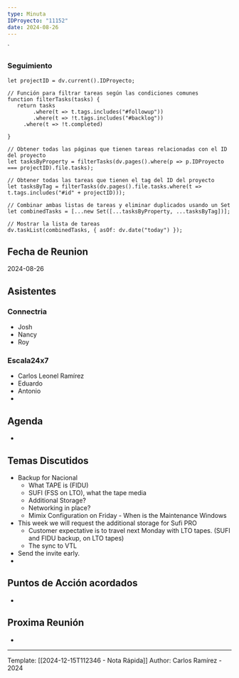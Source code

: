 ```yaml
---
type: Minuta
IDProyecto: "11152"
date: 2024-08-26
---
```

`

### Seguimiento

```dataviewjs
let projectID = dv.current().IDProyecto;

// Función para filtrar tareas según las condiciones comunes
function filterTasks(tasks) {
   return tasks
        .where(t => t.tags.includes("#followup"))
        .where(t => !t.tags.includes("#backlog"))
     .where(t => !t.completed)
        
}

// Obtener todas las páginas que tienen tareas relacionadas con el ID del proyecto
let tasksByProperty = filterTasks(dv.pages().where(p => p.IDProyecto === projectID).file.tasks);

// Obtener todas las tareas que tienen el tag del ID del proyecto
let tasksByTag = filterTasks(dv.pages().file.tasks.where(t => t.tags.includes("#id" + projectID)));

// Combinar ambas listas de tareas y eliminar duplicados usando un Set
let combinedTasks = [...new Set([...tasksByProperty, ...tasksByTag])];

// Mostrar la lista de tareas
dv.taskList(combinedTasks, { asOf: dv.date("today") });
 ```
## Fecha de Reunion
2024-08-26

## Asistentes

### Connectria
* Josh
* Nancy
* Roy
### Escala24x7
- Carlos Leonel Ramírez
-  Eduardo
- Antonio
- 

## Agenda
* 
## Temas Discutidos
*  Backup for Nacional 
	* What TAPE is (FIDU)
	* SUFI (FSS on LTO), what the tape media
	* Additional Storage?
	* Networking in place?
	* Mimix Configuration on Friday - When is the Maintenance Windows
* This week we will request the additional storage for Sufi PRO
	* Customer expectative is to travel next Monday with LTO tapes. (SUFI and FIDU backup, on LTO tapes)
	* The sync to VTL
* Send the invite early.
* 

## Puntos de Acción acordados
- 

## Proxima Reunión
*   

---
Template: [[2024-12-15T112346 - Nota Rápida]]
Author: Carlos Ramírez - 2024
